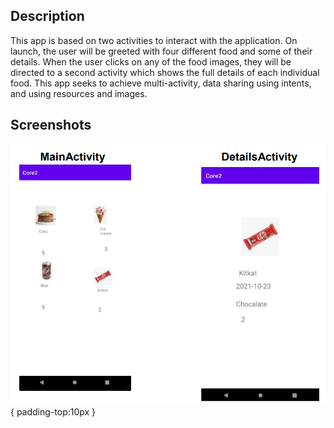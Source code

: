 ## Description
This app is based on two activities to interact with the application. On launch, the user will
be greeted with four different food and some of their details. When the user clicks on any
of the food images, they will be directed to a second activity which shows the full details of
each individual food. This app seeks to achieve multi-activity, data sharing using intents,
and using resources and images.


## Screenshots
  ![](https://github.com/360Appz/Android-Projects/blob/main/Project%202/assets/p2.PNG){ padding-top:10px }
 
